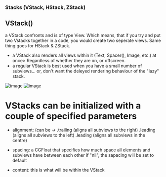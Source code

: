### Stacks (VStack, HStack, ZStack)

## VStack()
a VStack confronts and is of type View. Which means, that if you try and put two Vstacks together in a code, you would create two seperate views. Same thing goes for HStack & ZStack.
- a VStack also renders all views within it (Text, Spacer(), Image, etc.) at once> Regardless of whether they are on, or offscreen.
- a regular VStack is best used when you have a small number of subviews... or, don't want the deleyed rendering behaviour of the "lazy" stack.

![image](https://github.com/John-Mark01/learning-swift/assets/147177515/99263ae7-ae55-4da0-a0b5-a5fbb6af1186)
![image](https://github.com/John-Mark01/learning-swift/assets/147177515/745bc447-0c91-48bd-8e83-ad302d59a22e)

# VStacks can be initialized with a couple of specified parameters
- alignment: (can be -> .trailing (aligns all subviews to the right)
                        .leading  (aligns all subviews to the left)
                        .leading  (aligns all subviews in the centre)
  
- spacing: a CGFloat that specifies how much space all elements and subviews have between each other
           if "nil", the sapacing will be set to default

- content: this is what will be within the VStack
  

